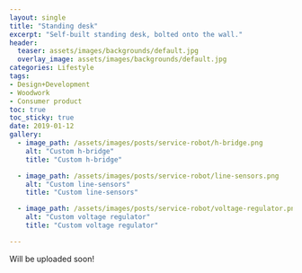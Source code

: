 ```yaml
---
layout: single
title: "Standing desk"
excerpt: "Self-built standing desk, bolted onto the wall."
header:
  teaser: assets/images/backgrounds/default.jpg
  overlay_image: assets/images/backgrounds/default.jpg
categories: Lifestyle
tags:
- Design+Development
- Woodwork
- Consumer product
toc: true
toc_sticky: true
date: 2019-01-12
gallery:
  - image_path: /assets/images/posts/service-robot/h-bridge.png
    alt: "Custom h-bridge"
    title: "Custom h-bridge"

  - image_path: /assets/images/posts/service-robot/line-sensors.png
    alt: "Custom line-sensors"
    title: "Custom line-sensors"

  - image_path: /assets/images/posts/service-robot/voltage-regulator.png
    alt: "Custom voltage regulator"
    title: "Custom voltage regulator"

---
```


Will be uploaded soon!
